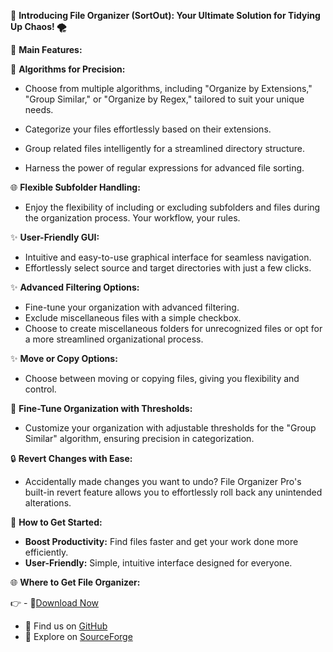  
🌟 **Introducing File Organizer (SortOut): Your Ultimate Solution for Tidying Up Chaos! 🌪️**
 
📁 **Main Features:**

📂 **Algorithms for Precision:**
   - Choose from multiple algorithms, including "Organize by Extensions," "Group Similar," or "Organize by Regex," tailored to suit your unique needs.

   - Categorize your files effortlessly based on their extensions.
   - Group related files intelligently for a streamlined directory structure.
   - Harness the power of regular expressions for advanced file sorting.

🌐 **Flexible Subfolder Handling:**
   - Enjoy the flexibility of including or excluding subfolders and files during the organization process. Your workflow, your rules.
 
✨ **User-Friendly GUI:**  
   - Intuitive and easy-to-use graphical interface for seamless navigation.
   - Effortlessly select source and target directories with just a few clicks.

✨ **Advanced Filtering Options:**  
   - Fine-tune your organization with advanced filtering.
   - Exclude miscellaneous files with a simple checkbox.
   - Choose to create miscellaneous folders for unrecognized files or opt for a more streamlined organizational process.

✨ **Move or Copy Options:**  
   - Choose between moving or copying files, giving you flexibility and control.

🧩 **Fine-Tune Organization with Thresholds:**
   - Customize your organization with adjustable thresholds for the "Group Similar" algorithm, ensuring precision in categorization.

🔒 **Revert Changes with Ease:**
   - Accidentally made changes you want to undo? File Organizer Pro's built-in revert feature allows you to effortlessly roll back any unintended alterations.


🚀 **How to Get Started:**

- **Boost Productivity:** Find files faster and get your work done more efficiently.
- **User-Friendly:** Simple, intuitive interface designed for everyone. 

🌐 **Where to Get File Organizer:**

👉 - 🔗[Download Now](your_download_link_here)
- 🔗 Find us on [GitHub](your-github-repository)
- 🔗 Explore on [SourceForge](your-sourceforge-url)



 